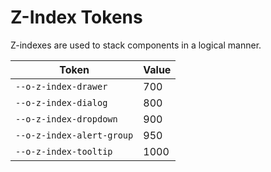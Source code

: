 # Z-Index Tokens

Z-indexes are used to stack components in a logical manner.

| Token                     | Value |
| ------------------------- | ----- |
| `--o-z-index-drawer`      | 700   |
| `--o-z-index-dialog`      | 800   |
| `--o-z-index-dropdown`    | 900   |
| `--o-z-index-alert-group` | 950   |
| `--o-z-index-tooltip`     | 1000  |
